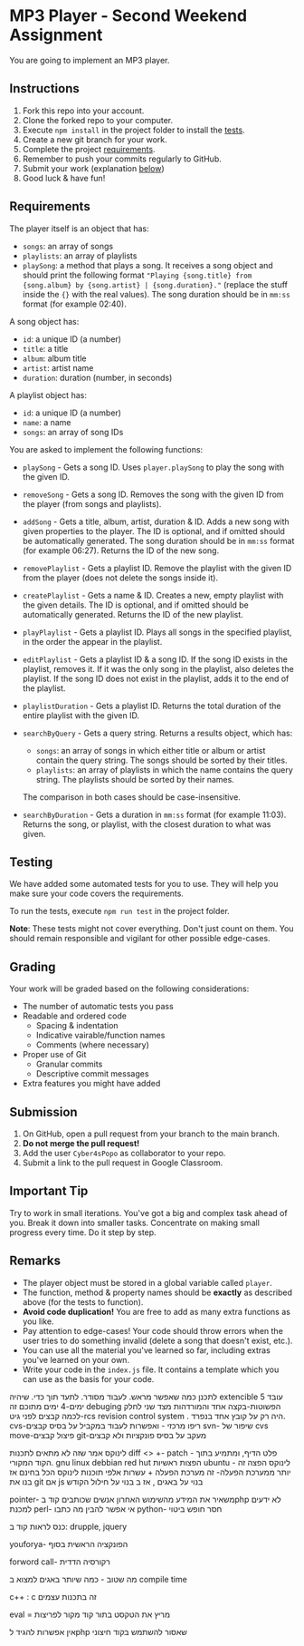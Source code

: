 # MP3 Player - Second Weekend Assignment
You are going to implement an MP3 player.


## Instructions
1. Fork this repo into your account.
2. Clone the forked repo to your computer.
3. Execute `npm install` in the project folder to install the [tests](#testing).
4. Create a new git branch for your work.
5. Complete the project [requirements](#requirements).
6. Remember to push your commits regularly to GitHub.
7. Submit your work (explanation [below](#submission))
8. Good luck & have fun!


## Requirements
The player itself is an object that has:
- `songs`: an array of songs
- `playlists`: an array of playlists
- `playSong`: a method that plays a song.
It receives a song object and should print the following format `"Playing {song.title} from {song.album} by {song.artist} | {song.duration}."` (replace the stuff inside the `{}` with the real values).
The song duration should be in `mm:ss` format (for example 02:40).

A song object has:
- `id`: a unique ID (a number)
- `title`: a title
- `album`: album title
- `artist`: artist name
- `duration`: duration (number, in seconds)

A playlist object has:
- `id`: a unique ID (a number)
- `name`: a name
- `songs`: an array of song IDs

You are asked to implement the following functions:
- `playSong` - Gets a song ID. Uses `player.playSong` to play the song with the given ID.
- `removeSong` - Gets a song ID. Removes the song with the given ID from the player (from songs and playlists).
- `addSong` - Gets a title, album, artist, duration & ID. Adds a new song with given properties to the player. The ID is optional, and if omitted should be automatically generated. The song duration should be in `mm:ss` format (for example 06:27). Returns the ID of the new song.
- `removePlaylist` - Gets a playlist ID. Remove the playlist with the given ID from the player (does not delete the songs inside it).
- `createPlaylist` - Gets a name & ID. Creates a new, empty playlist with the given details. The ID is optional, and if omitted should be automatically generated. Returns the ID of the new playlist.
- `playPlaylist` - Gets a playlist ID. Plays all songs in the specified playlist, in the order the appear in the playlist.
- `editPlaylist` - Gets a playlist ID & a song ID. If the song ID exists in the playlist, removes it. If it was the only song in the playlist, also deletes the playlist. If the song ID does not exist in the playlist, adds it to the end of the playlist.
- `playlistDuration` - Gets a playlist ID. Returns the total duration of the entire playlist with the given ID.
- `searchByQuery` - Gets a query string. Returns a results object, which has:
  - `songs`: an array of songs in which either title or album or artist contain the query string. The songs should be sorted by their titles.
  - `playlists`: an array of playlists in which the name contains the query string. The playlists should be sorted by their names.
  
  The comparison in both cases should be case-insensitive.
- `searchByDuration` - Gets a duration in `mm:ss` format (for example 11:03). Returns the song, or playlist, with the closest duration to what was given.


## Testing
We have added some automated tests for you to use. They will help you make sure your code covers the requirements.

To run the tests, execute `npm run test` in the project folder.

__Note__: These tests might not cover everything. Don't just count on them. You should remain responsible and vigilant for other possible edge-cases.


## Grading
Your work will be graded based on the following considerations:
- The number of automatic tests you pass
- Readable and ordered code
  - Spacing & indentation
  - Indicative vairable/function names
  - Comments (where necessary)
- Proper use of Git
  - Granular commits
  - Descriptive commit messages
- Extra features you might have added


## Submission
1. On GitHub, open a pull request from your branch to the main branch.
2. __Do not merge the pull request!__
3. Add the user `Cyber4sPopo` as collaborator to your repo.
4. Submit a link to the pull request in Google Classroom.


## Important Tip
Try to work in small iterations. You've got a big and complex task ahead of you. Break it down into smaller tasks. Concentrate on making small progress every time. Do it step by step.


## Remarks
- The player object must be stored in a global variable called `player`.
- The function, method & property names should be __exactly__ as described above (for the tests to function).
- __Avoid code duplication!__ You are free to add as many extra functions as you like.
- Pay attention to edge-cases! Your code should throw errors when the user tries to do something invalid (delete a song that doesn't exist, etc.).
- You can use all the material you've learned so far, including extras you've learned on your own.
- Write your code in the `index.js` file. It contains a template which you can use as the basis for your code.




לתכנן כמה שאפשר מראש.
לעבוד מסודר.
לתעד תוך כדי.
שיהיה extencible
עובד 5 ימים-4 ימים מתוכם זה debuging
הפשוטות-בקצה אחד והמורדהות מצד שני
לחלק לכמה קבצים
לפני גיט-rcs revision control system .
היה רק על קובץ אחד בנפרד.
cvs-ריפו מרכזי - ואפשרות לעבוד במקביל על בסיס קבצים
svn- שיפור של cvs move-פיצול קבצים
git-מעקב על בסיס פונקציות ולא קבצים

לינוקס אמר שזה לא מתאים לתכנות
diff <> +-
patch - פלט הדיף, ומתמיע בתוך הקוד המקורי.
 gnu linux 
 debbian
 red hut 
 הפצות ראשיות 
 ubuntu - לינוקס
 הפצה זה יותר ממערכת הפעלה- זה מערכת הפעלה + עשרות אלפי תוכנות
  לינוקס הכל בחינם
אז בנו את git 
 אם js בנוי על באגים , אז ב בנוי על חילול הקודש

 pointer- משאיר את המידע מהשימוש האחרון
 אנשים שכותבים קוד בphp לא ידעים למכנת
 perl- אי אפשר להבין מה כתבו
 python- חסר חופש ביטוי

כנס לראות קוד ב:
 drupple, jquery


 youforya- הפונקציה הראשית בסוף

forword call-
 רקורסיה הדדית


 מה שטוב - כמה שיותר באגים למצוא ב
 compile time

 c++ :
 c זה בתכנות עצמים

 eval = מריץ את הטקסט בתור קוד
 מקור לפריצות

 אין אפשרות להגיד לphp 
 שאסור להשתמש בקוד חיצוני

 

